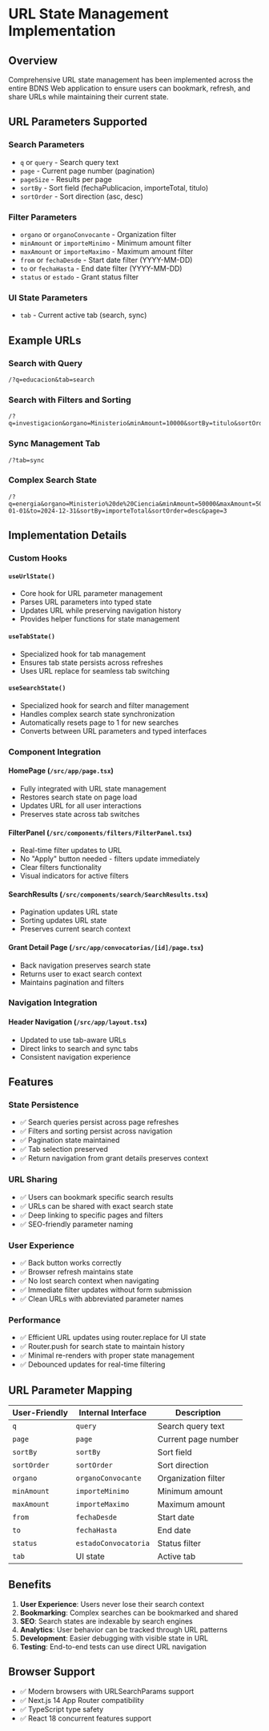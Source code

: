 # URL State Management Implementation

## Overview

Comprehensive URL state management has been implemented across the entire BDNS Web application to ensure users can bookmark, refresh, and share URLs while maintaining their current state.

## URL Parameters Supported

### Search Parameters
- `q` or `query` - Search query text
- `page` - Current page number (pagination)
- `pageSize` - Results per page
- `sortBy` - Sort field (fechaPublicacion, importeTotal, titulo)
- `sortOrder` - Sort direction (asc, desc)

### Filter Parameters
- `organo` or `organoConvocante` - Organization filter
- `minAmount` or `importeMinimo` - Minimum amount filter
- `maxAmount` or `importeMaximo` - Maximum amount filter
- `from` or `fechaDesde` - Start date filter (YYYY-MM-DD)
- `to` or `fechaHasta` - End date filter (YYYY-MM-DD)
- `status` or `estado` - Grant status filter

### UI State Parameters
- `tab` - Current active tab (search, sync)

## Example URLs

### Search with Query
```
/?q=educacion&tab=search
```

### Search with Filters and Sorting
```
/?q=investigacion&organo=Ministerio&minAmount=10000&sortBy=titulo&sortOrder=asc&page=2
```

### Sync Management Tab
```
/?tab=sync
```

### Complex Search State
```
/?q=energia&organo=Ministerio%20de%20Ciencia&minAmount=50000&maxAmount=500000&from=2024-01-01&to=2024-12-31&sortBy=importeTotal&sortOrder=desc&page=3
```

## Implementation Details

### Custom Hooks

#### `useUrlState()`
- Core hook for URL parameter management
- Parses URL parameters into typed state
- Updates URL while preserving navigation history
- Provides helper functions for state management

#### `useTabState()`
- Specialized hook for tab management
- Ensures tab state persists across refreshes
- Uses URL replace for seamless tab switching

#### `useSearchState()`
- Specialized hook for search and filter management
- Handles complex search state synchronization
- Automatically resets page to 1 for new searches
- Converts between URL parameters and typed interfaces

### Component Integration

#### HomePage (`/src/app/page.tsx`)
- Fully integrated with URL state management
- Restores search state on page load
- Updates URL for all user interactions
- Preserves state across tab switches

#### FilterPanel (`/src/components/filters/FilterPanel.tsx`)
- Real-time filter updates to URL
- No "Apply" button needed - filters update immediately
- Clear filters functionality
- Visual indicators for active filters

#### SearchResults (`/src/components/search/SearchResults.tsx`)
- Pagination updates URL state
- Sorting updates URL state
- Preserves current search context

#### Grant Detail Page (`/src/app/convocatorias/[id]/page.tsx`)
- Back navigation preserves search state
- Returns user to exact search context
- Maintains pagination and filters

### Navigation Integration

#### Header Navigation (`/src/app/layout.tsx`)
- Updated to use tab-aware URLs
- Direct links to search and sync tabs
- Consistent navigation experience

## Features

### State Persistence
- ✅ Search queries persist across page refreshes
- ✅ Filters and sorting persist across navigation
- ✅ Pagination state maintained
- ✅ Tab selection preserved
- ✅ Return navigation from grant details preserves context

### URL Sharing
- ✅ Users can bookmark specific search results
- ✅ URLs can be shared with exact search state
- ✅ Deep linking to specific pages and filters
- ✅ SEO-friendly parameter naming

### User Experience
- ✅ Back button works correctly
- ✅ Browser refresh maintains state
- ✅ No lost search context when navigating
- ✅ Immediate filter updates without form submission
- ✅ Clean URLs with abbreviated parameter names

### Performance
- ✅ Efficient URL updates using router.replace for UI state
- ✅ Router.push for search state to maintain history
- ✅ Minimal re-renders with proper state management
- ✅ Debounced updates for real-time filtering

## URL Parameter Mapping

| User-Friendly | Internal Interface | Description |
|---------------|-------------------|-------------|
| `q` | `query` | Search query text |
| `page` | `page` | Current page number |
| `sortBy` | `sortBy` | Sort field |
| `sortOrder` | `sortOrder` | Sort direction |
| `organo` | `organoConvocante` | Organization filter |
| `minAmount` | `importeMinimo` | Minimum amount |
| `maxAmount` | `importeMaximo` | Maximum amount |
| `from` | `fechaDesde` | Start date |
| `to` | `fechaHasta` | End date |
| `status` | `estadoConvocatoria` | Status filter |
| `tab` | UI state | Active tab |

## Benefits

1. **User Experience**: Users never lose their search context
2. **Bookmarking**: Complex searches can be bookmarked and shared
3. **SEO**: Search states are indexable by search engines
4. **Analytics**: User behavior can be tracked through URL patterns
5. **Development**: Easier debugging with visible state in URL
6. **Testing**: End-to-end tests can use direct URL navigation

## Browser Support

- ✅ Modern browsers with URLSearchParams support
- ✅ Next.js 14 App Router compatibility
- ✅ TypeScript type safety
- ✅ React 18 concurrent features support